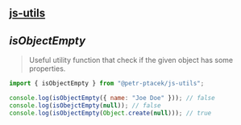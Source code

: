 ## [js-utils](./../../README.md)

## *isObjectEmpty*

> Useful utility function that check if the given object has some properties.

```js
import { isObjectEmpty } from "@petr-ptacek/js-utils";

console.log(isObjectEmpty({ name: "Joe Doe" })); // false
console.log(isObejctEmpty(null)); // false
console.log(isObjectEmpty(Object.create(null))); // true
```